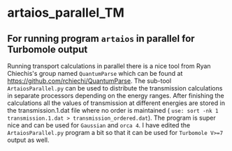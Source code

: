 # artaios_parallel_TM
## For running program ```artaios``` in parallel for Turbomole output
Running transport calculations in parallel there is a nice tool from Ryan Chiechis's group named ```QuantumParse``` which can be found at https://github.com/rchiechi/QuantumParse. The sub-tool ```ArtaiosParallel.py``` can be used to distribute the transmission calculations in separate processors depending on the energy ranges. After finishing the calculations all the values of transmission at different energies are stored in the transmission.1.dat file where no order is maintained ( ```use: sort -nk 1 transmission.1.dat > transmission_ordered.dat```). The program is super nice and can be used for ```Gaussian``` and ```orca 4```. I have edited the ```ArtaiosParallel.py``` program a bit so that it can be used for ```Turbomole V>=7``` output as well.
